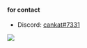 #### for contact



- Discord: [cankat#7331](https://discord.com/users/233185293090553857)



![](https://komarev.com/ghpvc/?username=cankatx)



